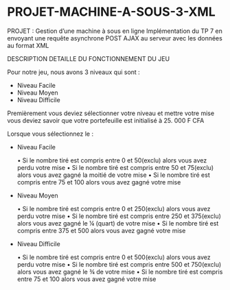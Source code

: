 # PROJET-MACHINE-A-SOUS-3-XML
PROJET : Gestion d’une machine à sous en ligne Implémentation du TP 7 en envoyant une requête asynchrone POST AJAX au serveur avec les  données au format XML

DESCRIPTION DETAILLE DU FONCTIONNEMENT DU JEU

Pour notre jeu, nous avons 3 niveaux qui sont :
-	Niveau Facile
-	Niveau Moyen
-	Niveau Difficile

Premièrement vous deviez sélectionner votre niveau et mettre votre mise vous deviez savoir que votre portefeuille est initialisé à 25. 000 F CFA

Lorsque vous sélectionnez le :
-	Niveau Facile

    •	Si le nombre tiré est compris entre 0 et 50(exclu) alors vous avez perdu votre mise 
    •	Si le nombre tiré est compris entre 50 et 75(exclu) alors vous avez gagné la moitié de votre mise
    •	Si le nombre tiré est compris entre 75 et 100 alors vous avez gagné votre mise

-	Niveau Moyen 

    •	Si le nombre tiré est compris entre 0 et 250(exclu) alors vous avez perdu votre mise 
    •	Si le nombre tiré est compris entre 250 et 375(exclu) alors vous avez gagné le ¼ (quart) de votre mise
    •	Si le nombre tiré est compris entre 375 et 500 alors vous avez gagné votre mise

-	Niveau Difficile

    •	Si le nombre tiré est compris entre 0 et 500(exclu) alors vous avez perdu votre mise 
    •	Si le nombre tiré est compris entre 500 et 750(exclu) alors vous avez gagné le ¾ de votre mise
    •	Si le nombre tiré est compris entre 75 et 100 alors vous avez gagné votre mise




